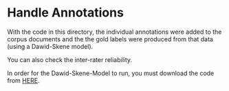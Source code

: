 # Handle Annotations
With the code in this directory, the individual annotations were added to the corpus documents and the the gold labels were produced from that data (using a Dawid-Skene model).

You can also check the inter-rater reliability.

In order for the Dawid-Skene-Model to run, you must download the code from [HERE](https://github.com/kajyuuen/Dawid-skene/blob/master/dawid_skene_model.py).
